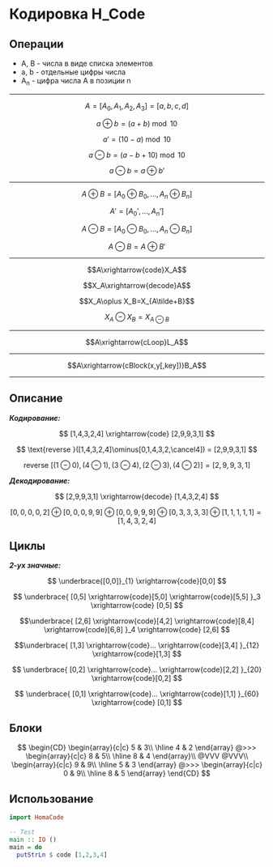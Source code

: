 # Кодировка H_Code

## Операции
- A, B - числа в виде списка элементов
- a, b - отдельные цифры числа
- A<sub>n</sub> - цифра числа A в позиции n

---

$$A = [A_0,A_1,A_2,A_3] = [a,b,c,d]$$

$$a \oplus b=(a + b)\bmod10$$

$$a' = (10 - a)\bmod 10$$

$$a \ominus b=(a - b + 10)\bmod10$$

$$a \ominus b = a\oplus b'$$

---

$$A \oplus B = [A_0\oplus B_0,...,A_n\oplus B_n]$$

$$A' = [A_0',...,A_n']$$

$$A \ominus B = [A_0 \ominus B_0,...,A_n \ominus B_n]$$

$$A \ominus B = A\oplus B'$$

---

$$A\xrightarrow{code}X_A$$

$$X_A\xrightarrow{decode}A$$

$$X_A\oplus X_B=X_{A\tilde+B}$$

$$X_A\ominus X_B=X_{A\ominus B}$$

---

$$A\xrightarrow{cLoop}L_A$$

---

$$A\xrightarrow{cBlock(x,y[,key])}B_A$$

---

## Описание
***Кодирование:***


$$
[1,4,3,2,4]
\xrightarrow{code}
[2,9,9,3,1]
$$

$$
\text{reverse }([1,4,3,2,4]\ominus[0,1,4,3,2,\cancel4]) = [2,9,9,3,1]
$$

$$
\text{reverse }[(1\ominus0),(4\ominus1),(3\ominus4),(2\ominus3),(4\ominus2)] = [2,9,9,3,1]
$$

***Декодирование:***

$$
[2,9,9,3,1]
\xrightarrow{decode}
[1,4,3,2,4]
$$

$$[0,0,0,0,2]\oplus[0,0,0,9,9]\oplus[0,0,9,9,9]\oplus[0,3,3,3,3]\oplus[1,1,1,1,1]=[1,4,3,2,4]$$

## Циклы
***2-ух значные:***

$$
\underbrace{[0,0]}_{1}
\xrightarrow{code}[0,0]
$$

$$
\underbrace{
  [0,5]
  \xrightarrow{code}[5,0]
  \xrightarrow{code}[5,5]
  }_3
\xrightarrow{code}
[0,5]
$$

$$\underbrace{
  [2,6]
  \xrightarrow{code}[4,2]
  \xrightarrow{code}[8,4]
  \xrightarrow{code}[6,8]
  }_4
\xrightarrow{code}
[2,6]
$$

$$\underbrace{
  [1,3]
  \xrightarrow{code}...
  \xrightarrow{code}[3,4]
  }_{12}
\xrightarrow{code}[1,3]
$$

$$
\underbrace{
  [0,2]
  \xrightarrow{code}...
  \xrightarrow{code}[2,2]
  }_{20}
\xrightarrow{code}[0,2]
$$

$$
\underbrace{
  [0,1]
  \xrightarrow{code}...
  \xrightarrow{code}[1,1]
  }_{60}
\xrightarrow{code}
[0,1]
$$

## Блоки

$$
\begin{CD}
  \begin{array}{c|c}
    5 & 3\\
    \hline
    4 & 2
  \end{array}
  @>>>
  \begin{array}{c|c}
    8 & 5\\
    \hline
    8 & 4
  \end{array}\\
  @VVV @VVV\\
  \begin{array}{c|c}
    9 & 9\\
    \hline
    5 & 3
  \end{array}
  @>>>
  \begin{array}{c|c}
    0 & 9\\
    \hline
    8 & 5
  \end{array}
\end{CD}
$$

## Использование

```haskell
import HomaCode

-- Test
main :: IO ()
main = do
  putStrLn $ code [1,2,3,4]
```
